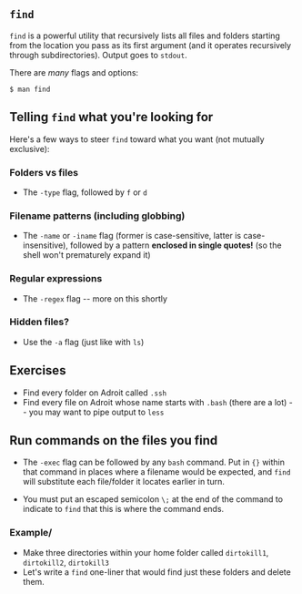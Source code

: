 ## `find`

`find` is a powerful utility that recursively lists all files and folders starting from the location you pass as its first argument
(and it operates recursively through subdirectories).  Output goes to `stdout`.

There are *many* flags and options:
```shell
$ man find
```

## Telling `find` what you're looking for

Here's a few ways to steer `find` toward what you want (not mutually exclusive):

### Folders vs files

* The `-type` flag, followed by `f` or `d`

### Filename patterns (including globbing)

* The `-name` or `-iname` flag (former is case-sensitive, latter is case-insensitive),
followed by a pattern **enclosed in single quotes!** (so the shell won't prematurely expand it)

### Regular expressions

* The `-regex` flag -- more on this shortly

### Hidden files?

* Use the `-a` flag (just like with `ls`)

## Exercises

* Find every folder on Adroit called `.ssh`
* Find every file on Adroit whose name starts with `.bash`  (there are a lot) -- you may want to pipe output to `less`

## Run commands on the files you find

* The `-exec` flag can be followed by any `bash` command.  Put in `{}` within that command in places where a filename would be expected,
and `find` will substitute each file/folder it locates earlier in turn.

* You must put an escaped semicolon `\;` at the end of the command to indicate to `find` that this is where the command ends.



### Example/

* Make three directories within your home folder called `dirtokill1`, `dirtokill2`, `dirtokill3`
* Let's write a `find` one-liner that would find just these folders and delete them.



